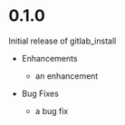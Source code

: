 # 0.1.0

Initial release of gitlab_install

* Enhancements
  * an enhancement

* Bug Fixes
  * a bug fix

